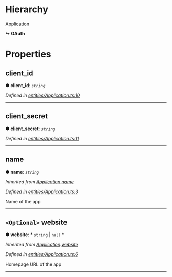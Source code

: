 

# Hierarchy

 [Application](_entities_application_.application.md)

**↳ OAuth**

# Properties

<a id="client_id"></a>

##  client_id

**● client_id**: *`string`*

*Defined in [entities/Application.ts:10](https://github.com/lagunehq/core/blob/ad87ae7/src/entities/Application.ts#L10)*

___
<a id="client_secret"></a>

##  client_secret

**● client_secret**: *`string`*

*Defined in [entities/Application.ts:11](https://github.com/lagunehq/core/blob/ad87ae7/src/entities/Application.ts#L11)*

___
<a id="name"></a>

##  name

**● name**: *`string`*

*Inherited from [Application](_entities_application_.application.md).[name](_entities_application_.application.md#name)*

*Defined in [entities/Application.ts:3](https://github.com/lagunehq/core/blob/ad87ae7/src/entities/Application.ts#L3)*

Name of the app

___
<a id="website"></a>

## `<Optional>` website

**● website**: * `string` &#124; `null`
*

*Inherited from [Application](_entities_application_.application.md).[website](_entities_application_.application.md#website)*

*Defined in [entities/Application.ts:6](https://github.com/lagunehq/core/blob/ad87ae7/src/entities/Application.ts#L6)*

Homepage URL of the app

___

